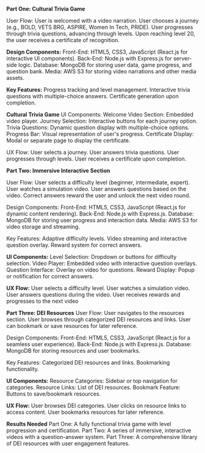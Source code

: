 **Part One: Cultural Trivia Game**

User Flow:
User is welcomed with a video narration.
User chooses a journey (e.g., BOLD, VETS BRG, ASPIRE, Women In Tech, PRIDE).
User progresses through trivia questions, advancing through levels.
Upon reaching level 20, the user receives a certificate of recognition.

**Design Components:**
Front-End: HTML5, CSS3, JavaScript (React.js for interactive UI components).
Back-End: Node.js with Express.js for server-side logic.
Database: MongoDB for storing user data, game progress, and question bank.
Media: AWS S3 for storing video narrations and other media assets.

**Key Features:**
Progress tracking and level management.
Interactive trivia questions with multiple-choice answers.
Certificate generation upon completion.

**Cultural Trivia Game**
UI Components:
Welcome Video Section: Embedded video player.
Journey Selection: Interactive buttons for each journey option.
Trivia Questions: Dynamic question display with multiple-choice options.
Progress Bar: Visual representation of user's progress.
Certificate Display: Modal or separate page to display the certificate.

UX Flow:
User selects a journey.
User answers trivia questions.
User progresses through levels.
User receives a certificate upon completion.


**Part Two: Immersive Interactive Section**

User Flow:
User selects a difficulty level (beginner, intermediate, expert).
User watches a simulation video.
User answers questions based on the video.
Correct answers reward the user and unlock the next video round.

Design Components:
Front-End: HTML5, CSS3, JavaScript (React.js for dynamic content rendering).
Back-End: Node.js with Express.js.
Database: MongoDB for storing user progress and interaction data.
Media: AWS S3 for video storage and streaming.

Key Features:
Adaptive difficulty levels.
Video streaming and interactive question overlay.
Reward system for correct answers.

**UI Components:**
Level Selection: Dropdown or buttons for difficulty selection.
Video Player: Embedded video with interactive question overlays.
Question Interface: Overlay on video for questions.
Reward Display: Popup or notification for correct answers.

**UX Flow:**
User selects a difficulty level.
User watches a simulation video.
User answers questions during the video.
User receives rewards and progresses to the next video


**Part Three: DEI Resources**
User Flow:
User navigates to the resources section.
User browses through categorized DEI resources and links.
User can bookmark or save resources for later reference.

Design Components:
Front-End: HTML5, CSS3, JavaScript (React.js for a seamless user experience).
Back-End: Node.js with Express.js.
Database: MongoDB for storing resources and user bookmarks.

Key Features:
Categorized DEI resources and links.
Bookmarking functionality.

**UI Components:**
Resource Categories: Sidebar or top navigation for categories.
Resource Links: List of DEI resources.
Bookmark Feature: Buttons to save/bookmark resources.

**UX Flow:**
User browses DEI categories.
User clicks on resource links to access content.
User bookmarks resources for later reference.



**Results Needed**
Part One:
A fully functional trivia game with level progression and certification.
Part Two:
A series of immersive, interactive videos with a question-answer system.
Part Three:
A comprehensive library of DEI resources with user engagement features.
